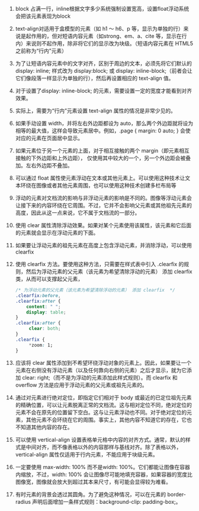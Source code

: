 1. block 占满一行，inline根据文字多少系统强制设置宽高，设置float浮动系统会把该元素表现为block

2. text-align对适用于盒模型的元素（如 h1 ～ h6、p 等，显示为单独的行）来说是起作用的，但对短语内容元素（如strong、em、a、cite 等，显示在行内）来说则不起作用，除非将它们的显示改为块级。（短语内容元素在 HTML5 之前称为“行内”元素）

3. 为了让短语内容元素中的文字对齐，区别于周边的文本，必须先将它们默认的 display: inline; 样式改为 display:block; 或 display: inline-block;（前者会让它们像段落一样显示为单独的行），然后再设置相应的 text-align 值。

4. 对于设置了display: inline-block; 的元素，需要设置一定的宽度才能看到对齐效果。

5. 实际上，需要为“行内”元素设置 text-align 属性的情况是非常少见的。

6. 如果手动设置 width，并将左右外边距都设为 auto，那么两个外边距就将设为相等的最大值，这样会导致元素居中。例如，.page { margin: 0 auto; } 会使对应的元素在页面居中显示。

7. 如果元素位于另一个元素的上面，对于相互接触的两个 margin（即元素相互接触的下外边距和上外边距）， 仅使用其中较大的一个，另一个外边距会被叠加。左右外边距不叠加。

8. 可以通过 float 属性使元素浮动在文本或其他元素上。可以使用这种技术让文本环绕在图像或者其他元素周围，也可以使用这种技术创建多栏布局等

9.  浮动的元素对文档流的影响与非浮动元素的影响是不同的。图像等浮动元素会让接下来的内容环绕在它周围。不过，它并不会影响父元素或其他祖先元素的高度，因此从这一点来说，它不属于文档流的一部分。

10. 使用 clear 属性清除浮动效果。如果对某个元素使用该属性，该元素和它后面的元素就会显示在浮动元素的下面。

11. 如果要让浮动元素的祖先元素在高度上包含浮动元素，并消除浮动，可以使用clearfix

12. 使用 clearfix 方法。要使用这种方法，只需要在样式表中引入 .clearfix 的规则，然后为浮动元素的父元素（该元素为希望清除浮动的元素） 添加 clearfix 类，从而可以支撑起父元素，

    ```css
    /* 为浮动元素的父元素（该元素为希望清除浮动的元素） 添加 clearfix  */
    .clearfix:before,
    .clearfix:after {
        content: " ";
        display: table;
    }
    .clearfix:after {
         clear: both;
    }
    .clearfix {
         *zoom: 1;
    }
    
    ```

    

13. 应该将 clear 属性添加到不希望环绕浮动对象的元素上。因此，如果要让一个元素在右侧没有浮动元素（以及任何靠向右侧的元素）之后才显示，就为它添加 clear: right;（而不是为浮动的元素添加此样式规则）。而 clearfix 和overflow 方法是应用于浮动元素的父元素或祖先元素的。

14. 通过对元素进行绝对定位，即指定它们相对于 body 或最近的已定位祖先元素的精确位置，可以让元素脱离正常的文档流。这与相对定位不同，绝对定位的元素不会在原先的位置留下空白。这与让元素浮动也不同。对于绝对定位的元素，其他元素不会环绕在它的周围。事实上，其他内容不知道它的存在，它也不知道其他内容的存在。

15. 可以使用 vertical-align 设置表格单元格中内容的对齐方式。通常，默认的样式是中间对齐，而不像表格以外的内容那样与基线对齐。除了表格以外，vertical-align 属性仅适用于行内元素，不能应用于块级元素。

16. 一定要使用 max-width: 100% 而不是width: 100%。它们都能让图像在容器内缩放，不过，width: 100% 会让图像尽可能地填充容器，如果容器的宽度比图像宽，图像就会放大到超过其本来尺寸，有可能会显得较为难看。

17. 有时元素的背景会透过其圆角。为了避免这种情况，可以在元素的 border-radius 声明后面增加一条样式规则：background-clip: padding-box;。
